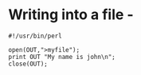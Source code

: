 # Writing into a file  -

~~~~~~~~
#!/usr/bin/perl

open(OUT,">myfile");
print OUT "My name is john\n";
close(OUT);
~~~~~~~~

